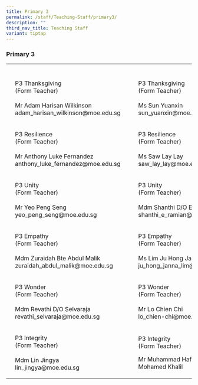 ```yaml
---
title: Primary 3
permalink: /staff/Teaching-Staff/primary3/
description: ""
third_nav_title: Teaching Staff
variant: tiptap
---
```

<h3>Primary 3</h3>
<table style="minWidth: 125px">
<colgroup>
<col>
<col>
<col>
<col>
<col>
</colgroup>
<tbody>
<tr>
<th rowspan="1" colspan="1">
<p></p>
</th>
<th rowspan="1" colspan="1">
<p></p>
</th>
<th rowspan="1" colspan="1">
<p></p>
</th>
<th rowspan="1" colspan="1">
<p></p>
</th>
<th rowspan="1" colspan="1">
<p></p>
</th>
</tr>
<tr>
<td rowspan="1" colspan="1">
<p></p>
</td>
<td rowspan="1" colspan="1">
<p>P3 Thanksgiving
<br>(Form Teacher)
<br>
<br>Mr Adam Harisan Wilkinson adam_harisan_wilkinson@moe.edu.sg</p>
<p></p>
</td>
<td rowspan="1" colspan="1">
<p></p>
</td>
<td rowspan="1" colspan="1">
<p></p>
</td>
<td rowspan="1" colspan="1">
<p>P3 Thanksgiving
<br>(Form Teacher)
<br>
<br>Ms Sun Yuanxin sun_yuanxin@moe.edu.sg</p>
</td>
</tr>
<tr>
<td rowspan="1" colspan="1">
<p></p>
</td>
<td rowspan="1" colspan="1">
<p>P3 Resilience
<br>(Form Teacher)
<br>
<br>Mr Anthony Luke Fernandez anthony_luke_fernandez@moe.edu.sg</p>
<p></p>
</td>
<td rowspan="1" colspan="1">
<p></p>
</td>
<td rowspan="1" colspan="1">
<p></p>
</td>
<td rowspan="1" colspan="1">
<p>P3 Resilience
<br>(Form Teacher)
<br>
<br>Ms Saw Lay Lay saw_lay_lay@moe.edu.sg</p>
<p></p>
</td>
</tr>
<tr>
<td rowspan="1" colspan="1">
<p></p>
</td>
<td rowspan="1" colspan="1">
<p>P3 Unity
<br>(Form Teacher)
<br>
<br>Mr Yeo Peng Seng yeo_peng_seng@moe.edu.sg</p>
<p></p>
</td>
<td rowspan="1" colspan="1">
<p></p>
</td>
<td rowspan="1" colspan="1">
<p></p>
</td>
<td rowspan="1" colspan="1">
<p>P3 Unity
<br>(Form Teacher)
<br>
<br>Mdm Shanthi D/O E Ramian shanthi_e_ramian@moe.edu.sg</p>
<p></p>
</td>
</tr>
<tr>
<td rowspan="1" colspan="1">
<p></p>
</td>
<td rowspan="1" colspan="1">
<p>P3 Empathy
<br>(Form Teacher)
<br>
<br>Mdm Zuraidah Bte Abdul Malik zuraidah_abdul_malik@moe.edu.sg</p>
<p></p>
</td>
<td rowspan="1" colspan="1">
<p></p>
</td>
<td rowspan="1" colspan="1">
<p></p>
</td>
<td rowspan="1" colspan="1">
<p>P3 Empathy
<br>(Form Teacher)
<br>
<br>Ms Lim Ju Hong Janna ju_hong_janna_lim@moe.edu.sg</p>
<p></p>
</td>
</tr>
<tr>
<td rowspan="1" colspan="1">
<p></p>
</td>
<td rowspan="1" colspan="1">
<p>P3 Wonder
<br>(Form Teacher)
<br>
<br>Mdm Revathi D/O Selvaraja revathi_selvaraja@moe.edu.sg</p>
<p></p>
</td>
<td rowspan="1" colspan="1">
<p></p>
</td>
<td rowspan="1" colspan="1">
<p></p>
</td>
<td rowspan="1" colspan="1">
<p>P3 Wonder
<br>(Form Teacher)
<br>
<br>Mr Lo Chien Chi
<br>lo_chien-chi@moe.edu.sg</p>
</td>
</tr>
<tr>
<td rowspan="1" colspan="1">
<p></p>
</td>
<td rowspan="1" colspan="1">
<p>P3 Integrity
<br>(Form Teacher)
<br>
<br>Mdm Lin Jingya
<br>lin_jingya@moe.edu.sg</p>
</td>
<td rowspan="1" colspan="1">
<p></p>
</td>
<td rowspan="1" colspan="1">
<p></p>
</td>
<td rowspan="1" colspan="1">
<p>P3 Integrity
<br>(Form Teacher)</p>
<p></p>
<p>Mr Muhammad Hafiz Bin Mohamed Khalil</p>
</td>
</tr>
</tbody>
</table>
<p></p>